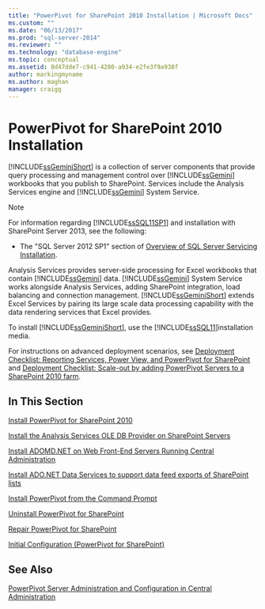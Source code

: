 ```yaml
---
title: "PowerPivot for SharePoint 2010 Installation | Microsoft Docs"
ms.custom: ""
ms.date: "06/13/2017"
ms.prod: "sql-server-2014"
ms.reviewer: ""
ms.technology: "database-engine"
ms.topic: conceptual
ms.assetid: 8d47dde7-c941-4280-a934-e2fe3f9a938f
author: markingmyname
ms.author: maghan
manager: craigg
---
```

# PowerPivot for SharePoint 2010 Installation
  [!INCLUDE[ssGeminiShort](../../includes/ssgeminishort-md.md)] is a collection of server components that provide query processing and management control over [!INCLUDE[ssGemini](../../includes/ssgemini-md.md)] workbooks that you publish to SharePoint. Services include the Analysis Services engine and [!INCLUDE[ssGemini](../../includes/ssgemini-md.md)] System Service.  
  
> [!NOTE]  
>  For information regarding [!INCLUDE[ssSQL11SP1](../../includes/sssql11sp1-md.md)] and installation with SharePoint Server 2013, see the following:  
>   
>  -   The "SQL Server 2012 SP1" section of [Overview of SQL Server Servicing Installation](../../../2014/sql-server/install/overview-of-sql-server-servicing-installation.md).  
  
 Analysis Services provides server-side processing for Excel workbooks that contain [!INCLUDE[ssGemini](../../includes/ssgemini-md.md)] data. [!INCLUDE[ssGemini](../../includes/ssgemini-md.md)] System Service works alongside Analysis Services, adding SharePoint integration, load balancing and connection management. [!INCLUDE[ssGeminiShort](../../includes/ssgeminishort-md.md)] extends Excel Services by pairing its large scale data processing capability with the data rendering services that Excel provides.  
  
 To install [!INCLUDE[ssGeminiShort](../../includes/ssgeminishort-md.md)], use the [!INCLUDE[ssSQL11](../../includes/sssql11-md.md)]installation media.  
  
 For instructions on advanced deployment scenarios, see [Deployment Checklist: Reporting Services, Power View, and PowerPivot for SharePoint](deployment-checklist-reporting-services-power-view-power-pivot-for-sharepoint.md) and [Deployment Checklist: Scale-out by adding PowerPivot Servers to a SharePoint 2010 farm](../../../2014/sql-server/install/deployment-checklist-scale-out-adding-powerpivot-servers-sharepoint-2010-farm.md).  
  
## In This Section  
 [Install PowerPivot for SharePoint 2010](../../../2014/sql-server/install/install-powerpivot-for-sharepoint-2010.md)  
  
 [Install the Analysis Services OLE DB Provider on SharePoint Servers](../../../2014/sql-server/install/install-the-analysis-services-ole-db-provider-on-sharepoint-servers.md)  
  
 [Install ADOMD.NET on Web Front-End Servers Running Central Administration](../../../2014/sql-server/install/install-adomd-net-on-web-front-end-servers-running-central-administration.md)  
  
 [Install ADO.NET Data Services to support data feed exports of SharePoint lists](../../../2014/sql-server/install/install-ado-net-data-services-to-support-data-feed-exports-of-sharepoint-lists.md)  
  
 [Install PowerPivot from the Command Prompt](../../../2014/sql-server/install/install-powerpivot-from-the-command-prompt.md)  
  
 [Uninstall PowerPivot for SharePoint](../../../2014/sql-server/install/uninstall-power-pivot-for-sharepoint.md)  
  
 [Repair PowerPivot for SharePoint](../../../2014/sql-server/install/repair-powerpivot-for-sharepoint.md)  
  
 [Initial Configuration &#40;PowerPivot for SharePoint&#41;](../../../2014/sql-server/install/initial-configuration-powerpivot-for-sharepoint.md)  
  
## See Also  
 [PowerPivot Server Administration and Configuration in Central Administration](https://docs.microsoft.com/analysis-services/power-pivot-sharepoint/power-pivot-server-administration-and-configuration-in-central-administration)  
  
  

